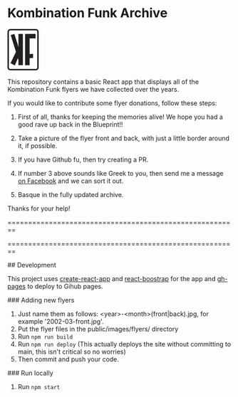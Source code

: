 # Kombination Funk Archive

<img src="src/assets/img/kf-box-logo.svg" width="70"/>

This repository contains a basic React app that displays all of the Kombination Funk flyers we have collected over the years. 

If you would like to contribute some flyer donations, follow these steps:

1. First of all, thanks for keeping the memories alive! We hope you had a good rave up back in the Blueprint!!

2. Take a picture of the flyer front and back, with just a little border around it, if possible. 

3. If you have Github fu, then try creating a PR. 

4. If number 3 above sounds like Greek to you, then send me a message [on Facebook](https://www.facebook.com/chrismacp/) and we can sort it out. 

5. Basque in the fully updated archive.

Thanks for your help!




========================================================




========================================================


## Development 

This project uses [create-react-app](https://create-react-app.dev/) and [react-boostrap](https://react-bootstrap.netlify.app/docs) for the app and [gh-pages](https://www.npmjs.com/package/gh-pages) to deploy to Gihub pages.


### Adding new flyers

1. Just name them as follows: &lt;year&gt;-&lt;month&gt;(front|back).jpg, for example '2002-03-front.jpg'.
2. Put the flyer files in the public/images/flyers/ directory
3. Run `npm run build`
4. Run `npm run deploy` (This actually deploys the site without committing to main, this isn't critical so no worries)
5. Then commit and push your code.


### Run locally

1. Run `npm start`



